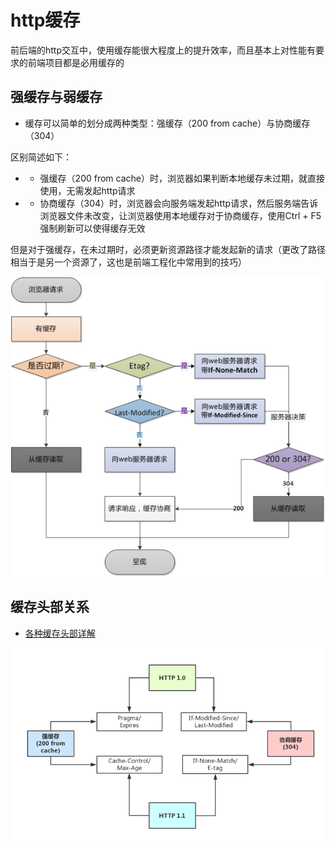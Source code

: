 # http缓存

前后端的http交互中，使用缓存能很大程度上的提升效率，而且基本上对性能有要求的前端项目都是必用缓存的

## 强缓存与弱缓存

- 缓存可以简单的划分成两种类型：强缓存（200 from cache）与协商缓存（304）

区别简述如下：

- - 强缓存（200 from cache）时，浏览器如果判断本地缓存未过期，就直接使用，无需发起http请求

- - 协商缓存（304）时，浏览器会向服务端发起http请求，然后服务端告诉浏览器文件未改变，让浏览器使用本地缓存对于协商缓存，使用Ctrl + F5强制刷新可以使得缓存无效

但是对于强缓存，在未过期时，必须更新资源路径才能发起新的请求（更改了路径相当于是另一个资源了，这也是前端工程化中常用到的技巧）

![区别图](https://github.com/ChesterBu/Blog/blob/master/img/netImg/cache1.png?raw=true)

## 缓存头部关系

- [各种缓存头部详解](http://imweb.io/topic/5795dcb6fb312541492eda8c)

![关系图](https://github.com/ChesterBu/Blog/blob/master/img/netImg/cache2.png?raw=true)
